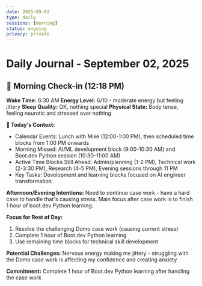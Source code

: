 ```yaml
---
date: 2025-09-02
type: daily
sessions: [morning]
status: ongoing
privacy: private
---
```


# Daily Journal - September 02, 2025

## 🌄 Morning Check-in (12:18 PM)
**Wake Time:** 6:30 AM
**Energy Level:** 6/10 - moderate energy but feeling jittery
**Sleep Quality:** OK, nothing special
**Physical State:** Body tense, feeling neurotic and stressed over nothing

**📅 Today's Context:**
- Calendar Events: Lunch with Mike (12:00-1:00 PM), then scheduled time blocks from 1:00 PM onwards
- Morning Missed: AI/ML development block (9:00-10:30 AM) and Boot.dev Python session (10:30-11:00 AM)
- Active Time Blocks Still Ahead: Admin/planning (1-2 PM), Technical work (2-3:30 PM), Research (4-5 PM), Evening sessions through 11 PM
- Key Tasks: Development and learning blocks focused on AI engineer transformation

**Afternoon/Evening Intentions:**
Need to continue case work - have a hard case to handle that's causing stress. Main focus after case work is to finish 1 hour of boot.dev Python learning.

**Focus for Rest of Day:**
1. Resolve the challenging Domo case work (causing current stress)
2. Complete 1 hour of Boot.dev Python learning
3. Use remaining time blocks for technical skill development

**Potential Challenges:** Nervous energy making me jittery - struggling with the Domo case work is affecting my confidence and creating anxiety

**Commitment:** Complete 1 hour of Boot.dev Python learning after handling the case work
